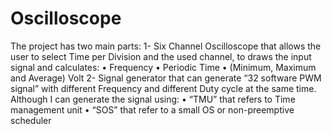 # Oscilloscope 
  The project has two main parts:  1- Six Channel Oscilloscope that allows the user to select Time per Division and the used channel, to draws the input signal and calculates: • Frequency • Periodic Time • (Minimum, Maximum and Average) Volt  2- Signal generator that can generate “32 software PWM signal” with different Frequency and different Duty cycle at the same time.  Although I can generate the signal using: • “TMU” that refers to Time management unit • “SOS” that refer to a small OS or non-preemptive scheduler
